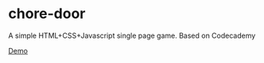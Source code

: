 # chore-door

A simple HTML+CSS+Javascript single page game. Based on Codecademy 
 
[Demo](https://ganxu.science/projects/chore_door/chore-door.html)
